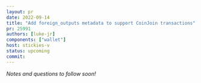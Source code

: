 ```yaml
---
layout: pr
date: 2022-09-14
title: "Add foreign_outputs metadata to support CoinJoin transactions"
pr: 25991
authors: [luke-jr]
components: ["wallet"]
host: stickies-v
status: upcoming
commit:
---
```


_Notes and questions to follow soon!_

<!-- TODO: Before meeting, add notes and questions
## Notes

## Questions
1. Did you review the PR? [Concept ACK, approach ACK, tested ACK, or NACK](https://github.com/bitcoin/bitcoin/blob/master/CONTRIBUTING.md#peer-review)?
-->


<!-- TODO: After meeting, uncomment and add meeting log between the irc tags
## Meeting Log

{% irc %}
{% endirc %}
-->
